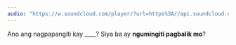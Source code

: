 ```yaml
---
audio: "https://w.soundcloud.com/player/?url=https%3A//api.soundcloud.com/tracks/1406299255%3Fsecret_token%3Ds-KctbSsgfbEr&color=%23ff5500&auto_play=true&hide_related=false&show_comments=true&show_user=true&show_reposts=false&show_teaser=true&visual=true"
---
```


Ano ang nagpapangiti kay ____? Siya ba ay <strong>ngumingiti pagbalik mo</strong>?